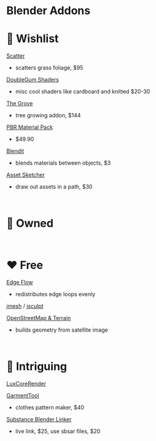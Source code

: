 # Blender Addons

# 🎁 Wishlist

[Scatter](https://blendermarket.com/products/scatter)
- scatters grass foliage, $95

[DoubleGum Shaders](https://blendermarket.com/creators/doublegum)
- misc cool shaders like cardboard and knitted $20-30

[The Grove](https://www.thegrove3d.com/)
- tree growing addon, $144

[PBR Material Pack](https://blendermarket.com/products/extreme-pbr-addon-for-blender-279-2)
- $49.90

[Blendit](https://gumroad.com/remesher#PlPsJ)
- blends materials between objects, $3

[Asset Sketcher](https://blendermarket.com/products/asset-sketcher)
- draw out assets in a path, $30

<br/>

# 🛒 Owned

<br/>

# ❤️ Free

[Edge Flow](https://github.com/BenjaminSauder/EdgeFlow/blob/master/README.md)
- redistributes edge loops evenly

[jmesh](https://github.com/jayanam/jmesh-tools) / [jsculpt](https://github.com/jayanam/jsculpt-tools)

[OpenStreetMap & Terrain](https://gumroad.com/l/blender-osm)
- builds geometry from satellite image

<br/>

# 🤔 Intriguing

[LuxCoreRender](https://luxcorerender.org/download/)

[GarmentTool](https://gumroad.com/bartoszstyperek#MAnWP)
- clothes pattern maker, $40

[Substance Blender Linker](https://gumroad.com/xolotlstudio?sort=featured)
- live link, $25, use sbsar files, $20